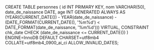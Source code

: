 CREATE TABLE personnes (
    id INT PRIMARY KEY,
    nom VARCHAR(50),
    date_de_naissance DATE,
    age INT GENERATED ALWAYS AS (YEAR(CURRENT_DATE()) - YEAR(date_de_naissance) - (DATE_FORMAT(CURRENT_DATE(), '%m%d') < DATE_FORMAT(date_de_naissance, '%m%d'))) VIRTUAL,
    CONSTRAINT chk_date CHECK (date_de_naissance <= CURRENT_DATE())
) ENGINE=InnoDB DEFAULT CHARSET=utf8mb4 COLLATE=utf8mb4_0900_ai_ci
ALLOW_INVALID_DATES;
